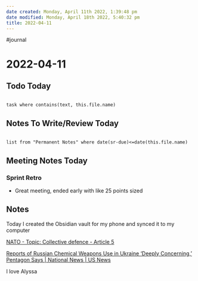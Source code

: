 ```yaml
---
date created: Monday, April 11th 2022, 1:39:48 pm
date modified: Monday, April 18th 2022, 5:40:32 pm
title: 2022-04-11
---
```

#journal

# 2022-04-11

## Todo Today

```dataview

task where contains(text, this.file.name)

```

## Notes To Write/Review Today

```dataview

list from "Permanent Notes" where date(sr-due)<=date(this.file.name) 

```

## Meeting Notes Today

### Sprint Retro

- Great meeting, ended early with like 25 points sized

## Notes

Today I created the Obsidian vault for my phone and synced it to my computer

[NATO - Topic: Collective defence - Article 5](https://www.nato.int/cps/en/natohq/topics_110496.htm)

[Reports of Russian Chemical Weapons Use in Ukraine ‘Deeply Concerning,’ Pentagon Says | National News | US News](https://www.usnews.com/news/national-news/articles/2022-04-11/reports-of-russian-chemical-weapons-use-in-ukraine-deeply-concerning-pentagon-says)

I love Alyssa
